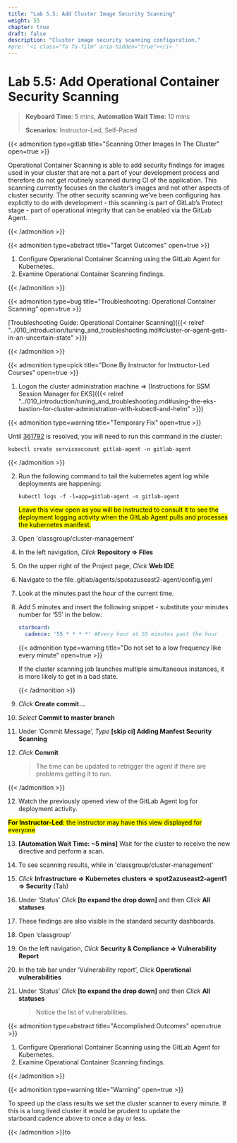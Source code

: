 ```yaml
---
title: "Lab 5.5: Add Cluster Image Security Scanning"
weight: 55
chapter: true
draft: false
description: "Cluster image security scanning configuration."
#pre: '<i class="fa fa-film" aria-hidden="true"></i> '
---
```


# Lab 5.5: Add Operational Container Security Scanning

> **Keyboard Time**: 5 mins, **Automation Wait Time**: 10 mins
>
> **Scenarios:** Instructor-Led, Self-Paced

{{< admonition type=gitlab title="Scanning Other Images In The Cluster" open=true >}}

Operational Container Scanning is able to add security findings for images used in your cluster that are not a part of your development process and therefore do not get routinely scanned during CI of the application. This scanning currently focuses on the cluster’s images and not other aspects of cluster security. The other security scanning we’ve been configuring has explictly to do with development - this scanning is part of GitLab’s Protect stage - part of operational integrity that can be enabled via the GitLab Agent.

{{< /admonition >}}

{{< admonition type=abstract title="Target Outcomes" open=true >}}

1. Configure Operational Container Scanning using the GitLab Agent for Kubernetes.
2. Examine Operational Container Scanning findings.

{{< /admonition >}}

{{< admonition type=bug title="Troubleshooting: Operational Container Scanning" open=true >}}

[Troubleshooting Guide: Operational Container Scanning]({{< relref "../010_introduction/tuning_and_troubleshooting.md#cluster-or-agent-gets-in-an-uncertain-state" >}})

{{< /admonition >}}

{{< admonition type=pick title="Done By Instructor for Instructor-Led Courses" open=true >}}

1. Logon the cluster administration machine => [Instructions for SSM Session Manager for EKS]({{< relref "../010_introduction/tuning_and_troubleshooting.md#using-the-eks-bastion-for-cluster-administration-with-kubectl-and-helm" >}})

{{< admonition type=warning title="Temporary Fix" open=true >}}

Until [361792](https://gitlab.com/gitlab-org/gitlab/-/issues/361972) is resolved, you will need to run this command in the cluster:

   `kubectl create serviceaccount gitlab-agent -n gitlab-agent`

{{< /admonition >}}

2. Run the following command to tail the kubernetes agent log while deployments are happening:

   `kubectl logs -f -l=app=gitlab-agent -n gitlab-agent`

    <mark class="hlgreen">Leave this view open as you will be instructed to consult it to see the deployment logging activity when the GItLab Agent pulls and processes the kubernetes manifest.</mark>

4. Open 'classgroup/cluster-management’

5. In the left navigation, *Click* **Repository => Files** 

6. On the upper right of the Project page, *Click* **Web IDE**

7. Navigate to the file .gitlab/agents/spotazuseast2-agent/config.yml

8. Look at the minutes past the hour of the current time.

9. Add 5 minutes and insert the following snippet - substitute your minutes number for ‘55’ in the below:

   ```yaml
   starboard:
     cadence: '55 * * * *' #Every hour at 55 minutes past the hour
   ```

   {{< admonition type=warning title="Do not set to a low frequency like every minute" open=true >}}

   If the cluster scanning job launches multiple simultaneous instances, it is more likely to get in a bad state.

   {{< /admonition >}}

10. *Click* **Create commit...**

11. *Select* **Commit to master branch**

12. Under ‘Commit Message’, *Type* **[skip ci] Adding Manfest Security Scanning**

13. *Click* **Commit**

    > The time can be updated to retrigger the agent if there are problems getting it to run.

{{< /admonition >}}

12. Watch the previously opened view of the GitLab Agent log for deployment activity.

   <mark class="hlgreen">**For Instructor-Led**: the instructor may have this view displayed for everyone</mark>

13. **[Automation Wait Time: ~5 mins]** Wait for the cluster to receive the new directive and perform a scan.

2. To see scanning results, while in 'classgroup/cluster-management’

3. *Click* **Infrastructure => Kubernetes clusters => spot2azuseast2-agent1 => Security** (Tab)

4. Under ‘Status’ *Click* **[to expand the drop down]** and then *Click* **All statuses**

5. These findings are also visible in the standard security dashboards.

6. Open ‘classgroup’

7. On the left navigation, *Click* **Security & Compliance => Vulnerability Report**

8. In the tab bar under ‘Vulnerability report’, *Click* **Operational vulnerabilities**

9. Under ‘Status’ *Click* **[to expand the drop down]** and then *Click* **All statuses**

   > Notice the list of vulnerabilities.

{{< admonition type=abstract title="Accomplished Outcomes" open=true >}}

1. Configure Operational Container Scanning using the GitLab Agent for Kubernetes.
2. Examine Operational Container Scanning findings.

{{< /admonition >}}

{{< admonition type=warning title="Warning" open=true >}}

To speed up the class results we set the cluster scanner to every minute. If this is a long lived cluster it would be prudent to update the starboard:cadence above to once a day or less.

{{< /admonition >}}to
